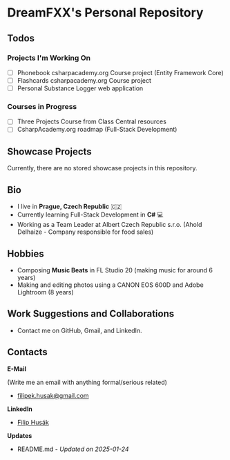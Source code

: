 # DreamFXX's Personal Repository

## Todos

### Projects I'm Working On

- [ ] Phonebook csharpacademy.org Course project (Entity Framework Core)
- [ ] Flashcards csharpacademy.org Course project
- [ ] Personal Substance Logger web application

### Courses in Progress

- [ ] Three Projects Course from Class Central resources
- [ ] CsharpAcademy.org roadmap (Full-Stack Development)

## Showcase Projects

Currently, there are no stored showcase projects in this repository.

## Bio

- I live in **Prague, Czech Republic** :czech_republic:
- Currently learning Full-Stack Development in **C#** 💻
- Working as a Team Leader at Albert Czech Republic s.r.o. (Ahold Delhaize - Company responsible for food sales)

## Hobbies

- Composing **Music Beats** in FL Studio 20 (making music for around 6 years)
- Making and editing photos using a CANON EOS 600D and Adobe Lightroom (8 years)

## Work Suggestions and Collaborations

- Contact me on GitHub, Gmail, and LinkedIn.

## Contacts

**E-Mail**

(Write me an email with anything formal/serious related)
- filipek.husak@gmail.com

**LinkedIn**

- [Filip Husák](https://www.linkedin.com/in/filip-hus%C3%A1k-8a1216336)

**Updates**

- README.md - *Updated on 2025-01-24*
